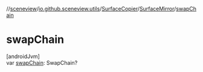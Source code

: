 //[sceneview](../../../../index.md)/[io.github.sceneview.utils](../../index.md)/[SurfaceCopier](../index.md)/[SurfaceMirror](index.md)/[swapChain](swap-chain.md)

# swapChain

[androidJvm]\
var [swapChain](swap-chain.md): SwapChain?
